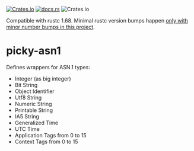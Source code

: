 [![Crates.io](https://img.shields.io/crates/v/picky-asn1.svg)](https://crates.io/crates/picky-asn1)
[![docs.rs](https://docs.rs/picky-asn1/badge.svg)](https://docs.rs/picky-asn1)
![Crates.io](https://img.shields.io/crates/l/picky-asn1)

Compatible with rustc 1.68.
Minimal rustc version bumps happen [only with minor number bumps in this project](https://github.com/Devolutions/picky-rs/issues/89#issuecomment-868303478).

# picky-asn1

Defines wrappers for ASN.1 types:
- Integer (as big integer)
- Bit String
- Object Identifier
- Utf8 String
- Numeric String
- Printable String
- IA5 String
- Generalized Time
- UTC Time
- Application Tags from 0 to 15
- Context Tags from 0 to 15

